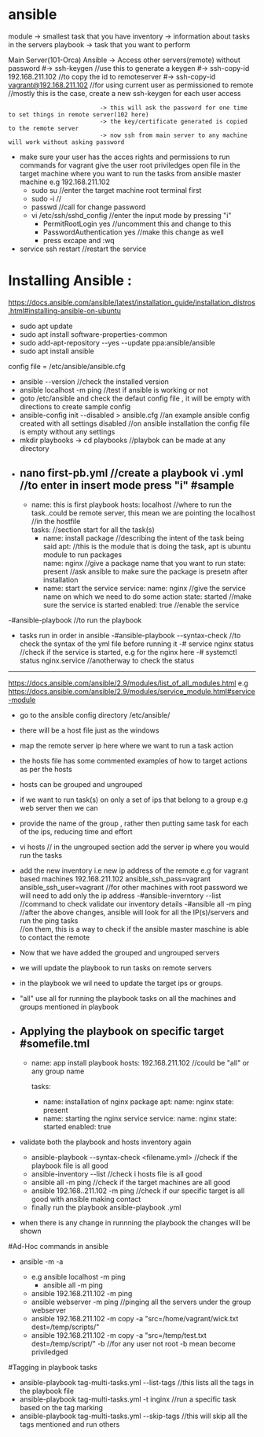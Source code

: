 # ansible
module -> smallest task that you have 
inventory -> information about tasks in the servers 
playbook -> task that you want to perform 

Main Server(101-Orca) Ansible -> Access other servers(remote) without password 
                             #-> ssh-keygen //use this to generate a keygen 
                             #-> ssh-copy-id 192.168.211.102 //to copy the id to remoteserver
							 #-> ssh-copy-id vagrant@192.168.211.102 //for using current user as permissioned to remote
							     //mostly this is the case, create a new ssh-keygen for each user access 
						     
                              -> this will ask the password for one time to set things in remote server(102 here)
                              -> the key/certificate generated is copied to the remote server 
                              -> now ssh from main server to any machine will work without asking password 
							  
- make sure your user has the acces rights and permissions to run commands
  for vagrant give the user root priviledges
  open file in the target machine where you want to run the tasks from ansible master machine e.g 192.168.211.102
  - sudo su   //enter the target machine root terminal first 
  - sudo -i  //
  - passwd  //call for change password 
  - vi /etc/ssh/sshd_config //enter the input mode by pressing "i"
    - PermitRootLogin yes  //uncomment this and change to this 
	- PasswordAuthentication yes //make this change as well 
    - press excape and :wq
 - service ssh restart   //restart the service 

# Installing Ansible :
https://docs.ansible.com/ansible/latest/installation_guide/installation_distros.html#installing-ansible-on-ubuntu

- sudo apt update
- sudo apt install software-properties-common
- sudo add-apt-repository --yes --update ppa:ansible/ansible
- sudo apt install ansible


config file = /etc/ansible/ansible.cfg

- ansible --version //check the installed version 
- ansible localhost -m ping //test if ansible is working or not 
- goto /etc/ansible and check the defaut config file , it will be empty with directions to create sample config 
- ansible-config init --disabled > ansible.cfg //an example ansible config created with all settings disabled
  //on ansible installation the config file is empty without any settings
- mkdir playbooks -> cd playbooks  //playbok can be made at any directory
- nano first-pb.yml //create a playbook 
  vi <filename>.yml //to enter in insert mode press "i"
#sample
  ---
  - name: this is first playbook 
    hosts: localhost //where to run the task..could be remote server, this mean we are pointing the localhost 
                    //in the hostfile 	
	tasks: //section start for all the task(s) 
	- name: install package   //describing the intent of the task being said
	  apt:                  //this is the module that is doing the task, apt is ubuntu module to run packages  
	   name: nginx         //give a package name that you want to run 
	   state: present     //ask ansible to make sure the package is presetn after installation 
	- name: start the service 
	  service: 
	  name: nginx     //give the service name on which we need to do some action
	  state: started //make sure the service is started 
	  enabled: true //enable the service 

-#ansible-playbook <playbook file path> //to run the playbook 
- tasks run in order in ansible 
-#ansible-playbook --syntax-check <playbook-file-name> //to check the syntax of the yml file before running it
-# service nginx status //check if the service is started, e.g for the nginx here 
-# systemctl status nginx.service //anotherway to check the status 
--------------------------------------------------------------------------------
https://docs.ansible.com/ansible/2.9/modules/list_of_all_modules.html
e.g https://docs.ansible.com/ansible/2.9/modules/service_module.html#service-module
	
- go to the ansible config directory /etc/ansible/
- there will be a host file just as the windows
- map the remote server ip here where we want to run a task action 
- the hosts file has some commented examples of how to target actions as per the hosts 
- hosts can be grouped and ungrouped 
- if we want to run task(s) on only a set of ips that belong to a group e.g web server then we can 
- provide the name of the group , rather then putting same task for each of the ips, reducing time and effort
- vi hosts // in the ungrouped section add the server ip where you would run the tasks
- add the new inventory i.e new ip address of the remote
  e.g for vagrant based machines 
   192.168.211.102 ansible_ssh_pass=vagrant ansible_ssh_user=vagrant
   //for other machines with root password we will need to add only the ip address 
-#ansible-inverntory --list //command to check validate our inventory details
-#ansible all -m ping //after the above changes, ansible will look for all the IP(s)/servers and run the ping tasks       
                     //on them, this is a way to check if the ansible master maschine is able to contact the remote
- Now that we have added the grouped and ungrouped servers 
- we will update the playbook to run tasks on remote servers 
- in the playbook we wil need to update the target ips or groups. 
- "all" use all for running the playbook tasks on all the machines and groups mentioned in playbook 
- Applying the playbook on specific target 
  #somefile.tml 
  ---
  - name: app install playbook
    hosts: 192.168.211.102  //could be "all" or any group name 

    tasks:
    - name: installation of nginx package
      apt:
        name: nginx
        state: present
    - name: starting the nginx service
      service:
       name: nginx
       state: started
       enabled: true

- validate both the playbook and hosts inventory again 
  - ansible-playbook --syntax-check <filename.yml>  //check if the playbook file is all good 
  - ansible-inventory --list   //check i hosts file is all good
  - ansible all -m ping       //check if the target machines are all good 
  - ansible 192.168..211.102 -m ping //check if our specific target is all good with ansible making contact
  - finally run the playbook ansible-playbook <playbook>.yml 
- when there is any change in runnning the playbook the changes will be shown

#Ad-Hoc commands in ansible
- ansible <host-pattern> -m <modulename> -a <module arguments> 
     - e.g ansible localhost -m ping
        - ansible all -m ping 
	- ansible 192.168.211.102 -m ping
	- ansible webserver -m ping //pinging all the servers under the group webserver
	- ansible 192.168.211.102 -m copy -a "src=/home/vagrant/wick.txt dest=/temp/scripts/"
	- ansible 192.168.211.102 -m copy -a "src=/temp/test.txt dest=/temp/script/" -b //for any user not root -b mean become priviledged
	
#Tagging in playbook tasks 
- ansible-playbook tag-multi-tasks.yml --list-tags //this lists all the tags in the playbook file
- ansible-playbook tag-multi-tasks.yml -t inginx  //run a specific task based on the tag marking 
- ansible-playbook tag-multi-tasks.yml --skip-tags <tag-name-toskip> //this will skip all the tags mentioned and run others



